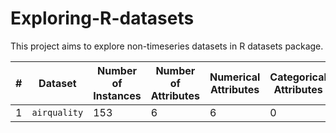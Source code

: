 # Exploring-R-datasets

This project aims to explore non-timeseries datasets in R datasets package.

| # | Dataset    | Number of Instances | Number of Attributes | Numerical Attributes | Categorical Attributes | Missing Data | Link    |
|---|------------|---------------------|----------------------|----------------------|------------------------|--------------|---------|
| 1 | `airquality` | 153 | 6 | 6| 0 | Yes | [airquality](https://github.com/mmhamdy/Exploring-R-datasets/tree/main/airquality)|
